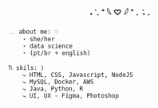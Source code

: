 ### <p align = center> ˖ ݁ . ⁺ 𓆩 ♡ 𓆪 ⁺ . ݁ ˖ . </p>

<table>
    <tr>                                                                                         
                                                                                                    
        
        𓂃 about me: ♡
            ⋆ she/her
            ⋆ data science
            ⋆ (pt/br + english)
            
        𐙚 skils: ꒱
            ⤷ HTML, CSS, Javascript, NodeJS
            ⤷ MySQL, Docker, AWS
            ⤷ Java, Python, R
            ⤷ UI, UX - Figma, Photoshop
        
</tr>
</table>
